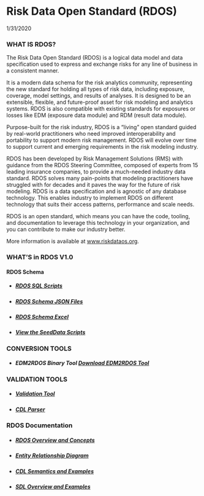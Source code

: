 # **Risk Data Open Standard (RDOS)**

1/31/2020
### **WHAT IS RDOS?**
The Risk Data Open Standard (RDOS) is a logical data model and data specification used to express and exchange risks for any line of business in a consistent manner. 

It is a modern data schema for the risk analytics community, representing the new standard for holding all types of risk data, including exposure, coverage, model settings, and results of analyses. It is designed to be an extensible, flexible,  and future-proof asset for risk modeling and analytics systems. RDOS is also compatible with existing standards for exposures or losses like EDM (exposure data module) and RDM (result data module).

Purpose-built for the risk industry, RDOS is a “living” open standard guided by real-world practitioners who need improved interoperability and portability to support modern risk management. RDOS will evolve over time to support current and emerging requirements in the risk modeling industry.

RDOS has been developed by Risk Management Solutions (RMS) with guidance from the RDOS Steering Committee, composed of experts from 15 leading insurance companies, to provide a much-needed industry data standard. RDOS solves many pain-points that modeling practitioners have struggled with for decades and it paves the way for the future of risk modeling. RDOS is a data specification and is agnostic of any database technology. This enables industry to implement RDOS on different technology that suits their access patterns, performance and scale needs.

RDOS is an open standard, which means you can have the code, tooling, and documentation to leverage this technology in your organization, and you can contribute to make our industry better.

More information is available at www.riskdataos.org. 
### **WHAT’S in RDOS V1.0**
#### RDOS Schema
- #####   **[RDOS SQL Scripts](https://github.com/RMS-open-standards/RDOS/blob/master/Schema/sql)** 
- #####  **[RDOS Schema JSON Files](https://github.com/RMS-open-standards/RDOS/tree/master/rdos-validation-tools/rdos-schema/src/main/resources)** 
- ##### **[RDOS Schema Excel](https://github.com/RMS-open-standards/RDOS/blob/master/RDOS_Schema.xlsx)** 
- ##### **[View the SeedData Scripts](https://github.com/RMS-open-standards/RDOS/blob/master/Schema/sql/ReferenceTables-SeedData/)** 
### **CONVERSION TOOLS**
- ##### EDM2RDOS Binary Tool **[Download EDM2RDOS Tool](https://github.com/RMS-open-standards/RDOS/blob/master/rdos-conversion-tools/edm2rdo/README.md)** 
### **VALIDATION TOOLS**
- ##### **[Validation Tool](https://github.com/RMS-open-standards/RDOS/blob/master/rdos-validation-tools/rdo-validation-tool-java/README.md)**  
- ##### **[CDL Parser](https://github.com/RMS-open-standards/RDOS/blob/master/rdos-validation-tools/cdl-parser/README.md)**   
### **RDOS Documentation**
- ##### **[RDOS Overview and Concepts](https://github.com/RMS-open-standards/RDOS/blob/master/RDOS_Concepts_10.pdf)**    
- ##### **[Entity Relationship Diagram](https://github.com/RMS-open-standards/RDOS/blob/master/RDOS_ERD_10.pdf)**   
- ##### **[CDL Semantics and Examples](https://github.com/RMS-open-standards/RDOS/blob/master/RDOS_Contracts_10.pdf)**
- ##### **[SDL Overview and Examples](https://github.com/RMS-open-standards/RDOS/blob/master/RDOS_SDL_10.pdf)**



